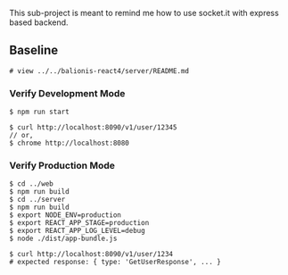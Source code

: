 This sub-project is meant to remind me how to use socket.it with express based backend.

## Baseline

```
# view ../../balionis-react4/server/README.md
```

### Verify Development Mode

```
$ npm run start
```

``` 
$ curl http://localhost:8090/v1/user/12345
// or, 
$ chrome http://localhost:8080
```

### Verify Production Mode

```
$ cd ../web
$ npm run build
$ cd ../server
$ npm run build
$ export NODE_ENV=production
$ export REACT_APP_STAGE=production
$ export REACT_APP_LOG_LEVEL=debug
$ node ./dist/app-bundle.js
```

```
$ curl http://localhost:8090/v1/user/1234
# expected response: { type: 'GetUserResponse', ... }
```
